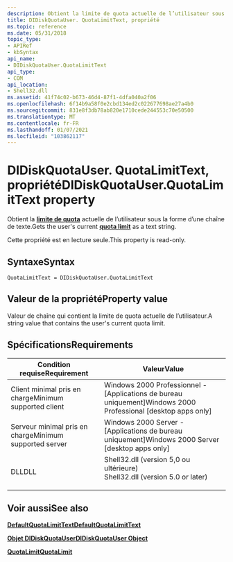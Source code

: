 ```yaml
---
description: Obtient la limite de quota actuelle de l’utilisateur sous la forme d’une chaîne de texte.
title: DIDiskQuotaUser. QuotaLimitText, propriété
ms.topic: reference
ms.date: 05/31/2018
topic_type:
- APIRef
- kbSyntax
api_name:
- DIDiskQuotaUser.QuotaLimitText
api_type:
- COM
api_location:
- Shell32.dll
ms.assetid: 41f74c02-b673-46d4-87f1-4dfa040a2f06
ms.openlocfilehash: 6f14b9a58f0e2cbd134ed2c022677698ae27a4b0
ms.sourcegitcommit: 831e8f3db78ab820e1710cede244553c70e50500
ms.translationtype: MT
ms.contentlocale: fr-FR
ms.lasthandoff: 01/07/2021
ms.locfileid: "103862117"
---
```

# <a name="didiskquotauserquotalimittext-property"></a><span data-ttu-id="c3746-103">DIDiskQuotaUser. QuotaLimitText, propriété</span><span class="sxs-lookup"><span data-stu-id="c3746-103">DIDiskQuotaUser.QuotaLimitText property</span></span>

<span data-ttu-id="c3746-104">Obtient la [**limite de quota**](diskquotacontrol-object.md) actuelle de l’utilisateur sous la forme d’une chaîne de texte.</span><span class="sxs-lookup"><span data-stu-id="c3746-104">Gets the user's current [**quota limit**](diskquotacontrol-object.md) as a text string.</span></span>

<span data-ttu-id="c3746-105">Cette propriété est en lecture seule.</span><span class="sxs-lookup"><span data-stu-id="c3746-105">This property is read-only.</span></span>

## <a name="syntax"></a><span data-ttu-id="c3746-106">Syntaxe</span><span class="sxs-lookup"><span data-stu-id="c3746-106">Syntax</span></span>


```JScript
QuotaLimitText = DIDiskQuotaUser.QuotaLimitText
```



## <a name="property-value"></a><span data-ttu-id="c3746-107">Valeur de la propriété</span><span class="sxs-lookup"><span data-stu-id="c3746-107">Property value</span></span>

<span data-ttu-id="c3746-108">Valeur de chaîne qui contient la limite de quota actuelle de l’utilisateur.</span><span class="sxs-lookup"><span data-stu-id="c3746-108">A string value that contains the user's current quota limit.</span></span>

## <a name="requirements"></a><span data-ttu-id="c3746-109">Spécifications</span><span class="sxs-lookup"><span data-stu-id="c3746-109">Requirements</span></span>



| <span data-ttu-id="c3746-110">Condition requise</span><span class="sxs-lookup"><span data-stu-id="c3746-110">Requirement</span></span> | <span data-ttu-id="c3746-111">Valeur</span><span class="sxs-lookup"><span data-stu-id="c3746-111">Value</span></span> |
|-------------------------------------|---------------------------------------------------------------------------------------------------------------|
| <span data-ttu-id="c3746-112">Client minimal pris en charge</span><span class="sxs-lookup"><span data-stu-id="c3746-112">Minimum supported client</span></span><br/> | <span data-ttu-id="c3746-113">Windows 2000 Professionnel - \[Applications de bureau uniquement\]</span><span class="sxs-lookup"><span data-stu-id="c3746-113">Windows 2000 Professional \[desktop apps only\]</span></span><br/>                                                    |
| <span data-ttu-id="c3746-114">Serveur minimal pris en charge</span><span class="sxs-lookup"><span data-stu-id="c3746-114">Minimum supported server</span></span><br/> | <span data-ttu-id="c3746-115">Windows 2000 Server - \[Applications de bureau uniquement\]</span><span class="sxs-lookup"><span data-stu-id="c3746-115">Windows 2000 Server \[desktop apps only\]</span></span><br/>                                                          |
| <span data-ttu-id="c3746-116">DLL</span><span class="sxs-lookup"><span data-stu-id="c3746-116">DLL</span></span><br/>                      | <dl> <span data-ttu-id="c3746-117"><dt>Shell32.dll (version 5,0 ou ultérieure)</dt></span><span class="sxs-lookup"><span data-stu-id="c3746-117"><dt>Shell32.dll (version 5.0 or later)</dt></span></span> </dl> |



## <a name="see-also"></a><span data-ttu-id="c3746-118">Voir aussi</span><span class="sxs-lookup"><span data-stu-id="c3746-118">See also</span></span>

<dl> <dt>

[<span data-ttu-id="c3746-119">**DefaultQuotaLimitText**</span><span class="sxs-lookup"><span data-stu-id="c3746-119">**DefaultQuotaLimitText**</span></span>](diskquotacontrol-defaultquotalimittext.md)
</dt> <dt>

[<span data-ttu-id="c3746-120">**Objet DIDiskQuotaUser**</span><span class="sxs-lookup"><span data-stu-id="c3746-120">**DIDiskQuotaUser Object**</span></span>](didiskquotauser-object.md)
</dt> <dt>

[<span data-ttu-id="c3746-121">**QuotaLimit**</span><span class="sxs-lookup"><span data-stu-id="c3746-121">**QuotaLimit**</span></span>](didiskquotauser-quotalimit.md)
</dt> </dl>

 

 




